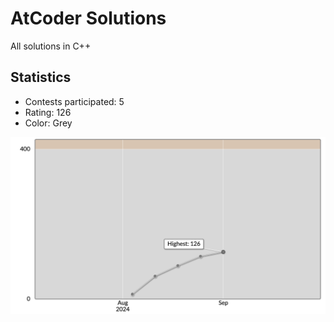# AtCoder Solutions

All solutions in C++

## Statistics

- Contests participated: 5
- Rating: 126
- Color: Grey

![Yuta's ranking progression graph](/ranking.png)
